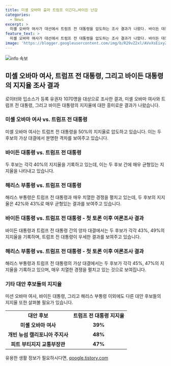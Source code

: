 ```yaml
---
title: 미셸 오바마 출마 트럼프 이긴다…바이든 난감
categories:
  - News
excerpt: >
  미셸 오바마 여사가 대선에서 트럼프 전 대통령을 압도하는 조사 결과가 나왔다. 바이든 대통령은 트럼프 전 대통령과 동률의 지지를 기록했고, 해리스 부통령도 트럼프와 1%포인트 격차를 보였다. 또한 바이든 대통령과 트럼프 전 대통령 양자 대결에서는 두 후보가 각각 43%와 49%의 지지를 받았다. 트럼프 전 대통령은 여러 대안 후보들과의 가상 대결에서도 높은 지지율을 보였다.
feature_text: >
  미셸 오바마 여사가 대선에서 트럼프 전 대통령을 압도하는 조사 결과가 나왔다. 바이든 대통령은 트럼프 전 대통령과 동률의 지지를 기록했고, 해리스 부통령도 트럼프와 1%포인트 격차를 보였다. 또한 바이든 대통령과 트럼프 전 대통령 양자 대결에서는 두 후보가 각각 43%와 49%의 지지를 받았다. 트럼프 전 대통령은 여러 대안 후보들과의 가상 대결에서도 높은 지지율을 보였다.
image: 'https://blogger.googleusercontent.com/img/b/R29vZ2xl/AVvXsEixyZcFfHzMRdzZMjFBmAUKJYCLCGyLL1o632UiGVXcaFdKo_bkvkuCioo0uUKlGfBVcT3P84aROyZIXSBEx3Aw5nCQ3pTgDom1WDC4m8eifvWiAmWEEVb4x6G_l8C0QH225ldMjyaFvpxGEBGNO37VmDTDMHGhJPq73UglMfDca1-0aw/s1600/blogspot.png'
---
```


<p><img src="https://blogger.googleusercontent.com/img/b/R29vZ2xl/AVvXsEixyZcFfHzMRdzZMjFBmAUKJYCLCGyLL1o632UiGVXcaFdKo_bkvkuCioo0uUKlGfBVcT3P84aROyZIXSBEx3Aw5nCQ3pTgDom1WDC4m8eifvWiAmWEEVb4x6G_l8C0QH225ldMjyaFvpxGEBGNO37VmDTDMHGhJPq73UglMfDca1-0aw/s1600/blogspot.png" alt="info 속보" /></p>

<h2 data-ke-size="size26">미셸 오바마 여사, 트럼프 전 대통령, 그리고 바이든 대통령의 지지율 조사 결과</h2>

<p data-ke-size="size16">로이터와 입소스가 등록 유권자 1070명을 대상으로 조사한 결과, 미셸 오바마 여사와 트럼프 전 대통령, 그리고 바이든 대통령의 지지율에 대한 흥미로운 결과가 나왔습니다.</p>

<h3>미셸 오바마 여사 vs. 트럼프 전 대통령</h3>

<p data-ke-size="size16">미셸 오바마 여사는 트럼프 전 대통령을 50%의 지지율로 압도하고 있습니다. 이는 두 후보의 가상 대결에서 분명한 격차를 보여주고 있습니다.</p>

<h3>바이든 대통령 vs. 트럼프 전 대통령</h3>

<p data-ke-size="size16">두 후보는 각각 40%의 지지율을 기록하고 있는데, 이는 두 후보 간에 매우 균형있는 지지율을 나타내고 있습니다.</p>

<h3>해리스 부통령 vs. 트럼프 전 대통령</h3>

<p data-ke-size="size16">해리스 부통령은 트럼프 전 대통령과 매우 치열한 경쟁을 펼치고 있는데, 두 후보의 지지율은 42%와 43%로 매우 균형있는 결과를 보여주고 있습니다.</p>

<h3>바이든 대통령 vs. 트럼프 전 대통령 - 첫 토론 이후 여론조사 결과</h3>

<p data-ke-size="size16">바이든 대통령과 트럼프 전 대통령 간의 양자 대결에서는 두 후보가 각각 43%, 49%의 지지율을 기록하며, 트럼프 전 대통령이 우세한 결과를 보여주고 있습니다.</p>

<h3>해리스 부통령 vs. 트럼프 전 대통령 - 첫 토론 이후 여론조사 결과</h3>

<p data-ke-size="size16">해리스 부통령과 트럼프 전 대통령의 가상 대결에서는 두 후보가 각각 45%, 47%의 지지율을 기록하고 있으며, 매우 치열한 경쟁을 펼치고 있는 것으로 보여집니다.</p>

<h3>기타 대안 후보들의 지지율</h3>

<p data-ke-size="size16">미션 오바마 여사, 바이든 대통령, 그리고 해리스 부통령 이외에도 다른 대안 후보들의 지지율 또한 살펴볼 필요가 있습니다. </p>

<table>
    <tbody>
        <tr>
            <td style="text-align: center; height: 17px;"><b>대안 후보</b></td>
            <td style="text-align: center; height: 17px;"><b>트럼프 전 대통령 지지율</b></td>
        </tr>
        <tr>
            <td style="text-align: center; height: 17px;"><b>미셸 오바마 여사</b></td>
            <td style="text-align: center; height: 17px;"><b>39%</b></td>
        </tr>
        <tr>
            <td style="text-align: center; height: 17px;"><b>개빈 뉴섬 캘리포니아 주지사</b></td>
            <td style="text-align: center; height: 17px;"><b>48%</b></td>
        </tr>
        <tr>
            <td style="text-align: center; height: 17px;"><b>피트 부티지지 교통부장관</b></td>
            <td style="text-align: center; height: 17px;"><b>47%</b></td>
        </tr>
    </tbody>
</table>
유용한 생활 정보가 필요하시다면, <a href="https://qoogle.tistory.com" rel="dofollow">qoogle.tistory.com</a>


